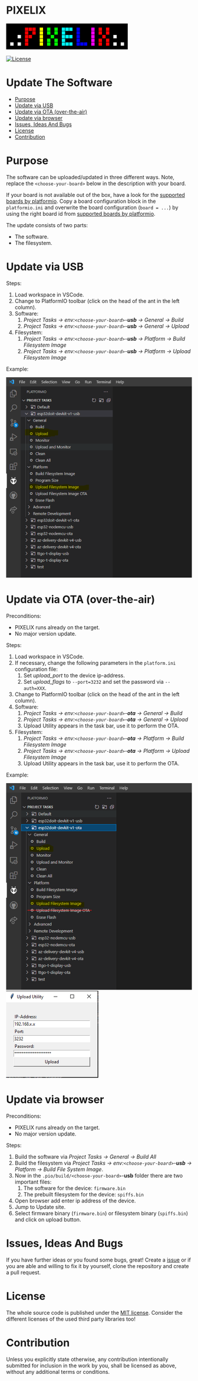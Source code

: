 # PIXELIX <!-- omit in toc -->
![PIXELIX](./images/LogoBlack.png)

[![License](https://img.shields.io/badge/license-MIT-blue.svg)](http://choosealicense.com/licenses/mit/)

# Update The Software <!-- omit in toc -->

- [Purpose](#purpose)
- [Update via USB](#update-via-usb)
- [Update via OTA (over-the-air)](#update-via-ota-over-the-air)
- [Update via browser](#update-via-browser)
- [Issues, Ideas And Bugs](#issues-ideas-and-bugs)
- [License](#license)
- [Contribution](#contribution)

# Purpose
The software can be uploaded/updated in three different ways.
Note, replace the ```<choose-your-board>``` below in the description with your board.

If your board is not available out of the box, have a look for the [supported boards by platformio](https://docs.platformio.org/en/latest/platforms/espressif32.html#boards). Copy a board configuration block in the ```platformio.ini``` and overwrite the board configuration (```board = ...```) by using the right board id from [supported boards by platformio](https://docs.platformio.org/en/latest/platforms/espressif32.html#boards).

The update consists of two parts:
* The software.
* The filesystem.

# Update via USB
Steps:
1. Load workspace in VSCode.
2. Change to PlatformIO toolbar (click on the head of the ant in the left column).
3. Software:
   1. _Project Tasks -> env:```<choose-your-board>```-**usb** -> General -> Build_
   2. _Project Tasks -> env:```<choose-your-board>```-**usb** -> General -> Upload_
4. Filesystem:
   1. _Project Tasks -> env:```<choose-your-board>```-**usb** -> Platform -> Build Filesystem Image_
   2. _Project Tasks -> env:```<choose-your-board>```-**usb** -> Platform -> Upload Filesystem Image_

Example:

![VSCodeUpdate](./images/VSCodeUpdate.png)

# Update via OTA (over-the-air)
Preconditions:
* PIXELIX runs already on the target.
* No major version update.

Steps:
1. Load workspace in VSCode.
2. If necessary, change the following parameters in the ```platform.ini``` configuration file:
   1. Set _upload_port_ to the device ip-address.
   2. Set _upload_flags_ to ```--port=3232``` and set the password via ```--auth=XXX```.
3. Change to PlatformIO toolbar (click on the head of the ant in the left column).
4. Software:
   1. _Project Tasks -> env:```<choose-your-board>```-**ota** -> General -> Build_
   2. _Project Tasks -> env:```<choose-your-board>```-**ota** -> General -> Upload_
   3. Upload Utility appears in the task bar, use it to perform the OTA.
5. Filesystem:
   1. _Project Tasks -> env:```<choose-your-board>```-**ota** -> Platform -> Build Filesystem Image_
   2. _Project Tasks -> env:```<choose-your-board>```-**ota** -> Platform -> Upload Filesystem Image_
   3. Upload Utility appears in the task bar, use it to perform the OTA.

Example:

![VSCodeUpdateOta](./images/VSCodeUpdateOta.png)
![UploadUtility](./images/UploadUtility.png)

# Update via browser
Preconditions:
* PIXELIX runs already on the target.
* No major version update.

Steps:
1. Build the software via _Project Tasks -> General -> Build All_
2. Build the filesystem via _Project Tasks -> env:```<choose-your-board>```-**usb** -> Platform -> Build File System Image_.
3. Now in the ```.pio/build/<choose-your-board>```-**usb** folder there are two important files:
   1. The software for the device: ```firmware.bin```
   2. The prebuilt filesystem for the device: ```spiffs.bin```
4. Open browser add enter ip address of the device.
5. Jump to Update site.
6. Select firmware binary (```firmware.bin```) or filesystem binary (```spiffs.bin```) and click on upload button.

# Issues, Ideas And Bugs
If you have further ideas or you found some bugs, great! Create a [issue](https://github.com/BlueAndi/esp-rgb-led-matrix/issues) or if you are able and willing to fix it by yourself, clone the repository and create a pull request.

# License
The whole source code is published under the [MIT license](http://choosealicense.com/licenses/mit/).
Consider the different licenses of the used third party libraries too!

# Contribution
Unless you explicitly state otherwise, any contribution intentionally submitted for inclusion in the work by you, shall be licensed as above, without any
additional terms or conditions.
